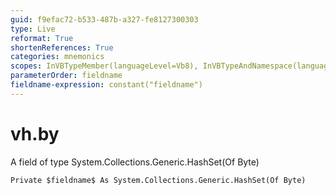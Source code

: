 ```yaml
---
guid: f9efac72-b533-487b-a327-fe8127300303
type: Live
reformat: True
shortenReferences: True
categories: mnemonics
scopes: InVBTypeMember(languageLevel=Vb8), InVBTypeAndNamespace(languageLevel=Vb8)
parameterOrder: fieldname
fieldname-expression: constant("fieldname")
---
```


# vh.by

A field of type System.Collections.Generic.HashSet(Of Byte)

```
Private $fieldname$ As System.Collections.Generic.HashSet(Of Byte)
```

